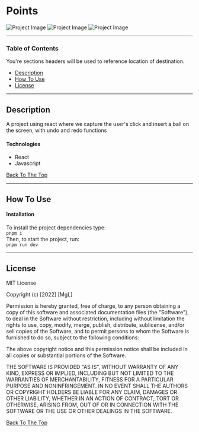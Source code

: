 # Points


![Project Image](https://user-images.githubusercontent.com/96927347/211464444-ceb30db9-bada-46bc-a873-e59662386df0.png)
![Project Image](https://user-images.githubusercontent.com/96927347/211464480-126cfc43-be44-4431-a234-97d769ec35f0.png)
![Project Image](https://user-images.githubusercontent.com/96927347/211464513-a1953a1a-428b-4f2f-95c1-1f6c0c42fce4.png)



---

### Table of Contents
You're sections headers will be used to reference location of destination.

- [Description](#description)
- [How To Use](#how-to-use)
- [License](#license)

---

## Description

A project using react where we capture the user's click and insert a ball on the screen, with undo and redo functions



#### Technologies

- React
- Javascript


[Back To The Top](#points)

---

## How To Use

#### Installation
To install the project dependencies type:\
`pnpm i`\
Then, to start the project, run:\
`pnpm run dev`

---

## License

MIT License

Copyright (c) [2022] [MgL]

Permission is hereby granted, free of charge, to any person obtaining a copy
of this software and associated documentation files (the "Software"), to deal
in the Software without restriction, including without limitation the rights
to use, copy, modify, merge, publish, distribute, sublicense, and/or sell
copies of the Software, and to permit persons to whom the Software is
furnished to do so, subject to the following conditions:

The above copyright notice and this permission notice shall be included in all
copies or substantial portions of the Software.

THE SOFTWARE IS PROVIDED "AS IS", WITHOUT WARRANTY OF ANY KIND, EXPRESS OR
IMPLIED, INCLUDING BUT NOT LIMITED TO THE WARRANTIES OF MERCHANTABILITY,
FITNESS FOR A PARTICULAR PURPOSE AND NONINFRINGEMENT. IN NO EVENT SHALL THE
AUTHORS OR COPYRIGHT HOLDERS BE LIABLE FOR ANY CLAIM, DAMAGES OR OTHER
LIABILITY, WHETHER IN AN ACTION OF CONTRACT, TORT OR OTHERWISE, ARISING FROM,
OUT OF OR IN CONNECTION WITH THE SOFTWARE OR THE USE OR OTHER DEALINGS IN THE
SOFTWARE.

[Back To The Top](#points)
